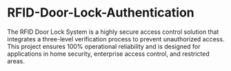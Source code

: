 # RFID-Door-Lock-Authentication
The RFID Door Lock System is a highly secure access control solution that integrates a three-level verification process to prevent unauthorized access. This project ensures 100% operational reliability and is designed for applications in home security, enterprise access control, and restricted areas.
